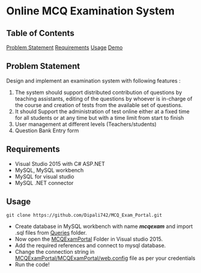 # Online MCQ Examination System

## Table of Contents
  [Problem Statement](https://github.com/Dipali742/MCQ_Exam_Portal#problem-statement)
  [Requirements](https://github.com/Dipali742/MCQ_Exam_Portal#requirements)
  [Usage](https://github.com/Dipali742/MCQ_Exam_Portal#usage)
  [Demo](https://github.com/Dipali742/MCQ_Exam_Portal/tree/main/Screenshots)

## Problem Statement 
Design and implement an examination system with following features :
1. The system should support distributed contribution of questions by teaching assistants, editing of the
questions by whoever is in-charge of the course and creation of tests from the available set
of questions.
2. It should Support the administration of test online either at a fixed time for all students or at any
time but with a time limit from start to finish 
3. User management at different levels (Teachers/students)
4. Question Bank Entry form

## Requirements 
- Visual Studio 2015 with C# ASP.NET 
- MySQL, MySQL workbench
- MySQL for visual studio
- MySQL .NET connector

## Usage 
``` git clone https://github.com/Dipali742/MCQ_Exam_Portal.git ```
- Create database in MySQL workbench with name **_mcqexam_** 
  and import .sql files from [Queries](https://github.com/Dipali742/MCQ_Exam_Portal/tree/main/Queries) folder.
- Now open the [MCQExamPortal](https://github.com/Dipali742/MCQ_Exam_Portal/tree/main/MCQExamPortal) Folder in Visual studio 2015.
- Add the required references and connect to mysql database.
- Change the connection string in [MCQExamPortal/MCQExamPortal/web.config](https://github.com/Dipali742/MCQ_Exam_Portal/blob/main/MCQExamPortal/MCQExamPortal/Web.config) file as per your credentials
- Run the code!
